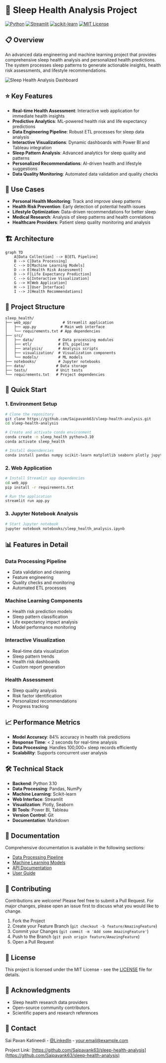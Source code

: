 # 🌙 Sleep Health Analysis Project

[![Python](https://img.shields.io/badge/Python-3.10-blue.svg)](https://www.python.org/)
[![Streamlit](https://img.shields.io/badge/Streamlit-1.32.0-red.svg)](https://streamlit.io/)
[![scikit-learn](https://img.shields.io/badge/scikit--learn-Latest-orange.svg)](https://scikit-learn.org/)
[![MIT License](https://img.shields.io/badge/License-MIT-green.svg)](https://opensource.org/licenses/MIT)

## 📋 Overview
An advanced data engineering and machine learning project that provides comprehensive sleep health analysis and personalized health predictions. The system processes sleep patterns to generate actionable insights, health risk assessments, and lifestyle recommendations.

![Sleep Health Analysis Dashboard](https://raw.githubusercontent.com/Saipavank63/sleep-health-analysis/main/web_app/screenshot.png)

## ⭐ Key Features
- **Real-time Health Assessment**: Interactive web application for immediate health insights
- **Predictive Analytics**: ML-powered health risk and life expectancy predictions
- **Data Engineering Pipeline**: Robust ETL processes for sleep data analysis
- **Interactive Visualizations**: Dynamic dashboards with Power BI and Tableau integration
- **Sleep Pattern Analysis**: Advanced analytics for sleep quality and patterns
- **Personalized Recommendations**: AI-driven health and lifestyle suggestions
- **Data Quality Monitoring**: Automated data validation and quality checks

## 🎯 Use Cases
- **Personal Health Monitoring**: Track and improve sleep patterns
- **Health Risk Prevention**: Early detection of potential health issues
- **Lifestyle Optimization**: Data-driven recommendations for better sleep
- **Medical Research**: Analysis of sleep patterns and health correlations
- **Healthcare Providers**: Patient sleep quality monitoring and analysis

## 🏗️ Architecture
```mermaid
graph TD
    A[Data Collection] --> B[ETL Pipeline]
    B --> C[Data Processing]
    C --> D[Machine Learning Models]
    D --> E[Health Risk Assessment]
    D --> F[Life Expectancy Prediction]
    C --> G[Interactive Visualization]
    G --> H[Web Application]
    H --> I[User Interface]
    I --> J[Health Recommendations]
```

## 🔧 Project Structure
```
sleep_health/
├── web_app/              # Streamlit application
│   ├── app.py           # Main web interface
│   └── requirements.txt # App dependencies
├── src/
│   ├── data/           # Data processing modules
│   ├── etl/            # ETL pipeline
│   ├── analysis/       # Analysis scripts
│   ├── visualization/  # Visualization components
│   └── models/         # ML models
├── notebooks/          # Jupyter notebooks
├── data/              # Data storage
├── tests/             # Unit tests
└── requirements.txt   # Project dependencies
```

## 🚀 Quick Start

### 1. Environment Setup
```bash
# Clone the repository
git clone https://github.com/Saipavank63/sleep-health-analysis.git
cd sleep-health-analysis

# Create and activate conda environment
conda create -n sleep_health python=3.10
conda activate sleep_health

# Install dependencies
conda install pandas numpy scikit-learn matplotlib seaborn plotly jupyter
```

### 2. Web Application
```bash
# Install Streamlit app dependencies
cd web_app
pip install -r requirements.txt

# Run the application
streamlit run app.py
```

### 3. Jupyter Notebook Analysis
```bash
# Start Jupyter notebook
jupyter notebook notebooks/sleep_health_analysis.ipynb
```

## 📊 Features in Detail

### Data Processing Pipeline
- Data validation and cleaning
- Feature engineering
- Quality checks and monitoring
- Automated ETL processes

### Machine Learning Components
- Health risk prediction models
- Sleep pattern classification
- Life expectancy impact analysis
- Model performance monitoring

### Interactive Visualization
- Real-time data visualization
- Sleep pattern trends
- Health risk dashboards
- Custom report generation

### Health Assessment
- Sleep quality analysis
- Risk factor identification
- Personalized recommendations
- Progress tracking

## 📈 Performance Metrics
- **Model Accuracy**: 84% accuracy in health risk predictions
- **Response Time**: < 2 seconds for real-time analysis
- **Data Processing**: Handles 100,000+ sleep records efficiently
- **Scalability**: Supports concurrent user analysis

## 🛠️ Technical Stack
- **Backend**: Python 3.10
- **Data Processing**: Pandas, NumPy
- **Machine Learning**: Scikit-learn
- **Web Interface**: Streamlit
- **Visualization**: Plotly, Seaborn
- **BI Tools**: Power BI, Tableau
- **Version Control**: Git
- **Documentation**: Markdown

## 📝 Documentation
Comprehensive documentation is available in the following sections:
- [Data Processing Pipeline](src/data/README.md)
- [Machine Learning Models](src/models/README.md)
- [API Documentation](docs/API.md)
- [User Guide](docs/USER_GUIDE.md)

## 🤝 Contributing
Contributions are welcome! Please feel free to submit a Pull Request. For major changes, please open an issue first to discuss what you would like to change.

1. Fork the Project
2. Create your Feature Branch (`git checkout -b feature/AmazingFeature`)
3. Commit your Changes (`git commit -m 'Add some AmazingFeature'`)
4. Push to the Branch (`git push origin feature/AmazingFeature`)
5. Open a Pull Request

## 📜 License
This project is licensed under the MIT License - see the [LICENSE](LICENSE) file for details.

## 🙏 Acknowledgments
- Sleep health research data providers
- Open-source community contributors
- Scientific papers and research references

## 📧 Contact
Sai Pavan Katineedi - [@LinkedIn](https://linkedin.com/in/yourprofile) - your.email@example.com

Project Link: [https://github.com/Saipavank63/sleep-health-analysis](https://github.com/Saipavank63/sleep-health-analysis)

